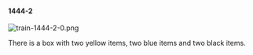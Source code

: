 #### 1444-2
![train-1444-2-0.png](https://github.com/lil-lab/nlvr/raw/master/nlvr/train/images/46/train-1444-2-0.png "train-1444-2-0.png")

There is a box with two yellow items, two blue items and two black items.